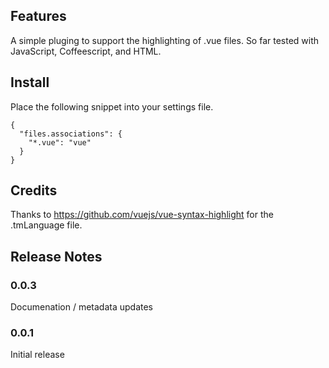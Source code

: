 ## Features

A simple pluging to support the highlighting of .vue files. So far tested with JavaScript, Coffeescript, and HTML.

## Install

Place the following snippet into your settings file.

```
{
  "files.associations": {
    "*.vue": "vue"
  }
}
```

## Credits

Thanks to https://github.com/vuejs/vue-syntax-highlight for the .tmLanguage file.

## Release Notes

### 0.0.3

Documenation / metadata updates

### 0.0.1

Initial release

